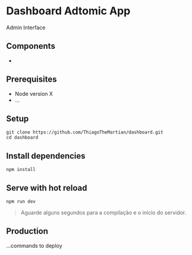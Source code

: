 # Dashboard Adtomic App
Admin Interface

## Components

* <TODO>

## Prerequisites 

* Node version X
* ...

## Setup

```
git clone https://github.com/ThiagoTheMartian/dashboard.git
cd dashboard
```

## Install dependencies

```
npm install
```

## Serve with hot reload

```
npm run dev
```

> Aguarde alguns segundos para a compilação e o início do servidor.

## Production

...commands to deploy

